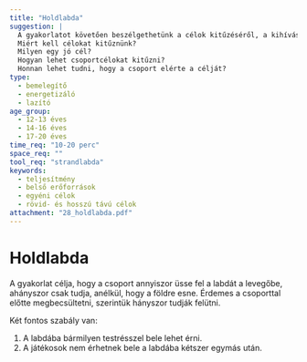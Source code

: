 ```yaml
---
title: "Holdlabda"
suggestion: | 
  A gyakorlatot követően beszélgethetünk a célok kitűzéséről, a kihívás fokáról. Ha túl könnyű az elérendő cél, nem vagyunk igazán motiválva a végrehajtásban. Ha túl nehéz a kitűzött cél elérése, akkor viszont frusztráltak leszünk.
  Miért kell célokat kitűznünk?
  Milyen egy jó cél?
  Hogyan lehet csoportcélokat kitűzni?
  Honnan lehet tudni, hogy a csoport elérte a célját?
type:
  - bemelegítő
  - energetizáló
  - lazító
age_group:
  - 12-13 éves
  - 14-16 éves
  - 17-20 éves
time_req: "10-20 perc"
space_req: ""
tool_req: "strandlabda"
keywords: 
  - teljesítmény
  - belső erőforrások
  - egyéni célok
  - rövid- és hosszú távú célok
attachment: "28_holdlabda.pdf"
---
```


# Holdlabda

A gyakorlat célja, hogy a csoport annyiszor üsse fel a labdát a levegőbe, ahányszor csak tudja, anélkül, hogy a földre esne. Érdemes a csoporttal előtte megbecsültetni, szerintük hányszor tudják felütni.

Két fontos szabály van:

1. A labdába bármilyen testrésszel bele lehet érni.
2. A játékosok nem érhetnek bele a labdába kétszer egymás után.
  
  
